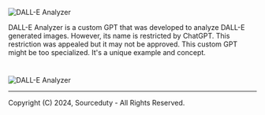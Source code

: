 ![DALL-E Analyzer](https://github.com/sourceduty/DALL-E_Analyzer/assets/123030236/8c676749-2db2-49e9-8e54-4840e3d474be)

DALL-E Analyzer is a custom GPT that was developed to analyze DALL-E generated images. However, its name is restricted by ChatGPT. This restriction was appealed but it may not be approved. This custom GPT might be too specialized. It's a unique example and concept.

#

![DALL-E Analyzer](https://github.com/sourceduty/DALL-E_Analyzer/assets/123030236/edd80f63-8d1b-41ee-8b42-f8143d001b33)

***
Copyright (C) 2024, Sourceduty - All Rights Reserved.
